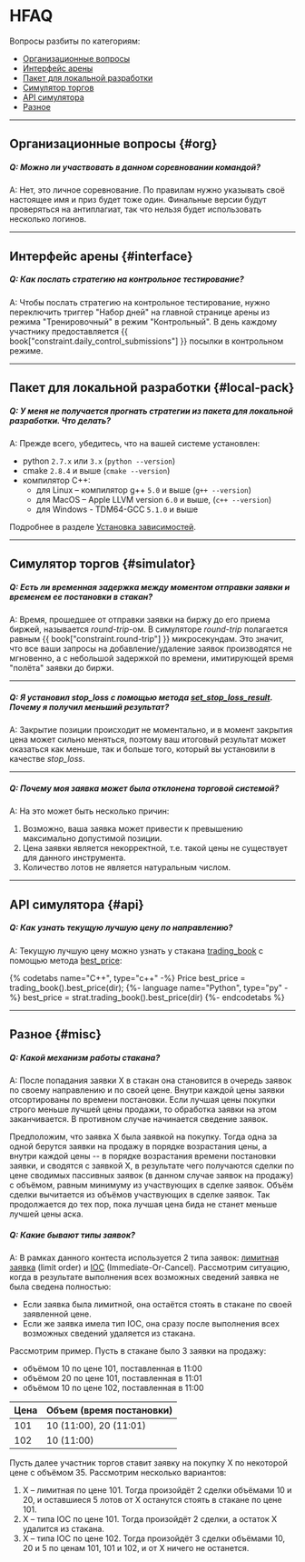 # HFAQ

Вопросы разбиты по категориям:

- [Организационные вопросы](#org)
- [Интерфейс арены](#interface)
- [Пакет для локальной разработки](#local-pack)
- [Симулятор торгов](#simulator)
- [API симулятора](#api)
- [Разное](#misc)

---

## Организационные вопросы {#org}

<!-- TODO(asalikhov): it may change in the future -->
##### Q: Можно ли участвовать в данном соревновании командой?

A: Нет, это личное соревнование.
По правилам нужно указывать своё настоящее имя и приз будет тоже один.
Финальные версии будут проверяться на антиплагиат, так что нельзя будет использовать несколько логинов.

---

## Интерфейс арены {#interface}

##### Q: Как послать стратегию на контрольное тестирование?

A: Чтобы послать стратегию на контрольное тестирование, нужно переключить триггер "Набор дней" на главной странице арены из режима "Тренировочный" в режим "Контрольный".
В день каждому участнику предоставляется {{ book["constraint.daily_control_submissions"] }} посылки в контрольном режиме.

---

## Пакет для локальной разработки {#local-pack}

##### Q: У меня не получается прогнать стратегии из пакета для локальной разработки. Что делать?

A: Прежде всего, убедитесь, что на вашей системе установлен:

- python `2.7.x` или `3.x` (`python --version`)
- cmake `2.8.4` и выше (`cmake --version`)
- компилятор C++:
  - для Linux – компилятор g++ `5.0` и выше (`g++ --version`)
  - для MacOS – Apple LLVM version `6.0` и выше, (`c++ --version`)
  - для Windows - TDM64-GCC `5.1.0` и выше

Подробнее в разделе [Установка зависимостей](/local-pack/requirements.md).

---

## Симулятор торгов {#simulator}

##### Q: Есть ли временная задержка между моментом отправки заявки и временем ее постановки в стакан?

A: Время, прошедшее от отправки заявки на биржу до его приема биржей, называется *round-trip*-ом.
В симуляторе *round-trip* полагается равным {{ book["constraint.round-trip"] }} микросекундам.
Это значит, что все ваши запросы на добавление/удаление заявок производятся не мгновенно, а с небольшой задержкой по времени, имитирующей время "полёта" заявки до биржи.

---

##### Q: Я установил *stop_loss* c помощью метода [set_stop_loss_result](api/ParticipantStrategy.md#set_stop_loss_result). Почему я получил меньший результат?

A: Закрытие позиции происходит не моментально, и в момент закрытия цена может сильно меняться, поэтому ваш итоговый результат может оказаться как меньше, так и больше того, который вы установили в качестве *stop_loss*.

---

##### Q: Почему моя заявка может была отклонена торговой системой?

A: На это может быть несколько причин:

1. Возможно, ваша заявка может привести к превышению максимально допустимой позиции.
2. Цена заявки является некорректной, т.е. такой цены не существует для данного инструмента.
3. Количество лотов не является натуральным числом.

---

## API симулятора {#api}

##### Q: Как узнать текущую лучшую цену по направлению?

A: Текущую лучшую цену можно узнать у стакана [trading_book](api/ParticipantStrategy.md#trading_book) c помощью метода [best_price](api/OrderBook.md#best_price):

{% codetabs name="C++", type="c++" -%}
Price best_price = trading_book().best_price(dir);
{%- language name="Python", type="py" -%}
best_price = strat.trading_book().best_price(dir)
{%- endcodetabs %}

---

## Разное {#misc}

##### Q: Какой механизм работы стакана?

A: После попадания заявки X в стакан она становится в очередь заявок по своему направлению и по своей цене.
Внутри каждой цены заявки отсортированы по времени постановки.
Если лучшая цены покупки строго меньше лучшей цены продажи, то обработка заявки на этом заканчивается.
В противном случае начинается сведение заявок.

Предположим, что заявка X была заявкой на покупку.
Тогда одна за одной берутся заявки на продажу в порядке возрастания цены, а внутри каждой цены -- в порядке возрастания времени постановки заявки, и сводятся с заявкой X, в результате чего получаются сделки по цене сводимых пассивных заявок (в данном случае заявок на продажу) c объёмом, равным минимуму из участвующих в сделке заявок.
Объём сделки вычитается из объёмов участвующих в сделке заявок.
Так продолжается до тех пор, пока лучшая цена бида не станет меньше лучшей цены аска.

##### Q: Какие бывают типы заявок?

A: В рамках данного контеста используется 2 типа заявок: [лимитная заявка](terms.md#limit_order) (limit order) и [IOC](terms.md#ioc_order) (Immediate-Or-Cancel).
Рассмотрим ситуацию, когда в результате выполнения всех возможных сведений заявка не была сведена полностью:

- Если заявка была лимитной, она остаётся стоять в стакане по своей заявленной цене.
- Если же заявка имела тип IOC, она сразу после выполнения всех возможных сведений удаляется из стакана.

Рассмотрим пример.
Пусть в стакане было 3 заявки на продажу:

- объёмом 10 по цене 101, поставленная в 11:00
- объёмом 20 по цене 101, поставленная в 11:01
- объёмом 10 по цене 102, поставленная в 11:00

| Цена | Объем (время постановки) |
| --- | --- |
| 101 | 10 (11:00), 20 (11:01) |
| 102 | 10 (11:00) |

Пусть далее участник торгов ставит заявку на покупку X по некоторой цене с объёмом 35.
Рассмотрим несколько вариантов:

1. X – лимитная по цене 101.
  Тогда произойдёт 2 сделки объёмами 10 и 20, и оставшиеся 5 лотов от X останутся стоять в стакане по цене 101.
2. X – типа IOC по цене 101.
  Тогда произойдёт 2 сделки, а остаток X удалится из стакана.
3. X – типа IOC по цене 102.
  Тогда произойдёт 3 сделки объёмами 10, 20 и 5 по ценам 101, 101 и 102, и от X ничего не останется.
